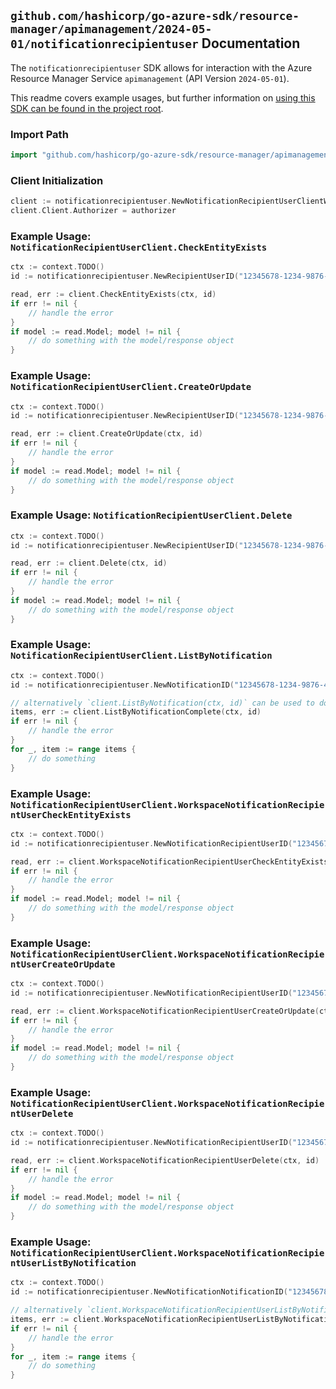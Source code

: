 
## `github.com/hashicorp/go-azure-sdk/resource-manager/apimanagement/2024-05-01/notificationrecipientuser` Documentation

The `notificationrecipientuser` SDK allows for interaction with the Azure Resource Manager Service `apimanagement` (API Version `2024-05-01`).

This readme covers example usages, but further information on [using this SDK can be found in the project root](https://github.com/hashicorp/go-azure-sdk/tree/main/docs).

### Import Path

```go
import "github.com/hashicorp/go-azure-sdk/resource-manager/apimanagement/2024-05-01/notificationrecipientuser"
```


### Client Initialization

```go
client := notificationrecipientuser.NewNotificationRecipientUserClientWithBaseURI("https://management.azure.com")
client.Client.Authorizer = authorizer
```


### Example Usage: `NotificationRecipientUserClient.CheckEntityExists`

```go
ctx := context.TODO()
id := notificationrecipientuser.NewRecipientUserID("12345678-1234-9876-4563-123456789012", "example-resource-group", "serviceValue", "AccountClosedPublisher", "userIdValue")

read, err := client.CheckEntityExists(ctx, id)
if err != nil {
	// handle the error
}
if model := read.Model; model != nil {
	// do something with the model/response object
}
```


### Example Usage: `NotificationRecipientUserClient.CreateOrUpdate`

```go
ctx := context.TODO()
id := notificationrecipientuser.NewRecipientUserID("12345678-1234-9876-4563-123456789012", "example-resource-group", "serviceValue", "AccountClosedPublisher", "userIdValue")

read, err := client.CreateOrUpdate(ctx, id)
if err != nil {
	// handle the error
}
if model := read.Model; model != nil {
	// do something with the model/response object
}
```


### Example Usage: `NotificationRecipientUserClient.Delete`

```go
ctx := context.TODO()
id := notificationrecipientuser.NewRecipientUserID("12345678-1234-9876-4563-123456789012", "example-resource-group", "serviceValue", "AccountClosedPublisher", "userIdValue")

read, err := client.Delete(ctx, id)
if err != nil {
	// handle the error
}
if model := read.Model; model != nil {
	// do something with the model/response object
}
```


### Example Usage: `NotificationRecipientUserClient.ListByNotification`

```go
ctx := context.TODO()
id := notificationrecipientuser.NewNotificationID("12345678-1234-9876-4563-123456789012", "example-resource-group", "serviceValue", "AccountClosedPublisher")

// alternatively `client.ListByNotification(ctx, id)` can be used to do batched pagination
items, err := client.ListByNotificationComplete(ctx, id)
if err != nil {
	// handle the error
}
for _, item := range items {
	// do something
}
```


### Example Usage: `NotificationRecipientUserClient.WorkspaceNotificationRecipientUserCheckEntityExists`

```go
ctx := context.TODO()
id := notificationrecipientuser.NewNotificationRecipientUserID("12345678-1234-9876-4563-123456789012", "example-resource-group", "serviceValue", "workspaceIdValue", "AccountClosedPublisher", "userIdValue")

read, err := client.WorkspaceNotificationRecipientUserCheckEntityExists(ctx, id)
if err != nil {
	// handle the error
}
if model := read.Model; model != nil {
	// do something with the model/response object
}
```


### Example Usage: `NotificationRecipientUserClient.WorkspaceNotificationRecipientUserCreateOrUpdate`

```go
ctx := context.TODO()
id := notificationrecipientuser.NewNotificationRecipientUserID("12345678-1234-9876-4563-123456789012", "example-resource-group", "serviceValue", "workspaceIdValue", "AccountClosedPublisher", "userIdValue")

read, err := client.WorkspaceNotificationRecipientUserCreateOrUpdate(ctx, id)
if err != nil {
	// handle the error
}
if model := read.Model; model != nil {
	// do something with the model/response object
}
```


### Example Usage: `NotificationRecipientUserClient.WorkspaceNotificationRecipientUserDelete`

```go
ctx := context.TODO()
id := notificationrecipientuser.NewNotificationRecipientUserID("12345678-1234-9876-4563-123456789012", "example-resource-group", "serviceValue", "workspaceIdValue", "AccountClosedPublisher", "userIdValue")

read, err := client.WorkspaceNotificationRecipientUserDelete(ctx, id)
if err != nil {
	// handle the error
}
if model := read.Model; model != nil {
	// do something with the model/response object
}
```


### Example Usage: `NotificationRecipientUserClient.WorkspaceNotificationRecipientUserListByNotification`

```go
ctx := context.TODO()
id := notificationrecipientuser.NewNotificationNotificationID("12345678-1234-9876-4563-123456789012", "example-resource-group", "serviceValue", "workspaceIdValue", "AccountClosedPublisher")

// alternatively `client.WorkspaceNotificationRecipientUserListByNotification(ctx, id)` can be used to do batched pagination
items, err := client.WorkspaceNotificationRecipientUserListByNotificationComplete(ctx, id)
if err != nil {
	// handle the error
}
for _, item := range items {
	// do something
}
```
